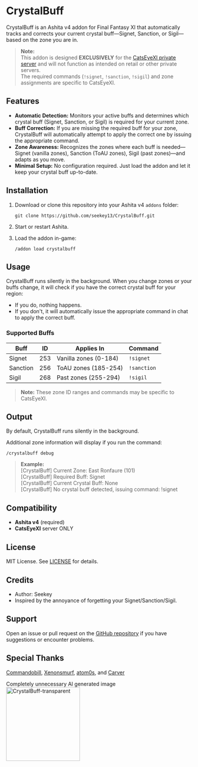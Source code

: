 # CrystalBuff

CrystalBuff is an Ashita v4 addon for Final Fantasy XI that automatically tracks and corrects your current crystal buff—Signet, Sanction, or Sigil—based on the zone you are in.

> **Note:**  
> This addon is designed **EXCLUSIVELY** for the [CatsEyeXI private server](https://www.catseyexi.com/) and will not function as intended on retail or other private servers.  
> The required commands (`!signet`, `!sanction`, `!sigil`) and zone assignments are specific to CatsEyeXI.

## Features

- **Automatic Detection:** Monitors your active buffs and determines which crystal buff (Signet, Sanction, or Sigil) is required for your current zone.
- **Buff Correction:** If you are missing the required buff for your zone, CrystalBuff will automatically attempt to apply the correct one by issuing the appropriate command.
- **Zone Awareness:** Recognizes the zones where each buff is needed—Signet (vanilla zones), Sanction (ToAU zones), Sigil (past zones)—and adapts as you move.
- **Minimal Setup:** No configuration required. Just load the addon and let it keep your crystal buff up-to-date.

## Installation

1. Download or clone this repository into your Ashita v4 `addons` folder:

   ```
   git clone https://github.com/seekey13/CrystalBuff.git
   ```

2. Start or restart Ashita.
3. Load the addon in-game:

   ```
   /addon load crystalbuff
   ```

## Usage

CrystalBuff runs silently in the background. When you change zones or your buffs change, it will check if you have the correct crystal buff for your region:

- If you do, nothing happens.
- If you don't, it will automatically issue the appropriate command in chat to apply the correct buff.

### Supported Buffs

| Buff    | ID  | Applies In             | Command     |
|---------|-----|------------------------|-------------|
| Signet  | 253 | Vanilla zones (0-184)  | `!signet`   |
| Sanction| 256 | ToAU zones (185-254)   | `!sanction` |
| Sigil   | 268 | Past zones (255-294)   | `!sigil`    |

> **Note:** These zone ID ranges and commands may be specific to CatsEyeXI.

## Output

By default, CrystalBuff runs silently in the background. 

Additional zone information will display if you run the command:
```
/crystalbuff debug
```

> **Example:**  
> [CrystalBuff] Current Zone: East Ronfaure (101)  
> [CrystalBuff] Required Buff: Signet  
> [CrystalBuff] Current Crystal Buff: None  
> [CrystalBuff] No crystal buff detected, issuing command: !signet

## Compatibility

- **Ashita v4** (required)
- **CatsEyeXI** server ONLY

## License

MIT License. See [LICENSE](LICENSE) for details.

## Credits

- Author: Seekey
- Inspired by the annoyance of forgetting your Signet/Sanction/Sigil.

## Support

Open an issue or pull request on the [GitHub repository](https://github.com/seekey13/CrystalBuff) if you have suggestions or encounter problems.

## Special Thanks

[Commandobill](https://github.com/commandobill), [Xenonsmurf](https://github.com/Xenonsmurf), [atom0s](https://github.com/atom0s), and [Carver](https://github.com/CatsEyeXI)

Completely unnecessary AI generated image  
<img width="200" height="200" alt="CrystalBuff-transparent" src="https://github.com/user-attachments/assets/7be56b46-c39f-4234-8e8b-d8c7cb3b5fd0" />
